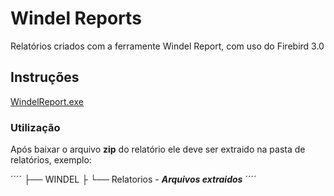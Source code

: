 # Windel Reports
Relatórios criados com a ferramente Windel Report, com uso do Firebird 3.0

## Instruções 
[WindelReport.exe](https://github.com/rodrigocananea/windel-report/raw/main/WindelReport.exe)

### Utilização

Após baixar o arquivo **zip** do relatório ele deve ser extraido na pasta de relatórios, exemplo:


´´´´
├── WINDEL
├     └── Relatorios
			- ***Arquivos extraidos***
´´´´
